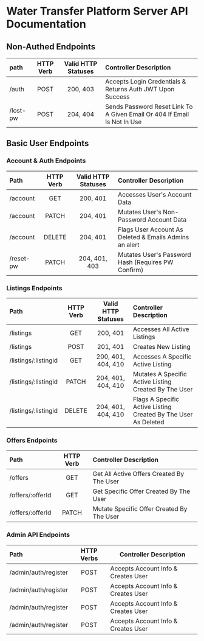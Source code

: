 # Water Transfer Platform Server API Documentation

## Non-Authed Endpoints 
| **path** | **HTTP Verb** | **Valid HTTP Statuses** |                       **Controller Description**                         |
| :------- | :-----------: | :---------------------: | :----------------------------------------------------------------------- |
| /auth    |     POST      |        200, 403         | Accepts Login Credentials & Returns Auth JWT Upon Success                |
| /lost-pw |     POST      |        204, 404         | Sends Password Reset Link To A Given Email Or 404 If Email Is Not In Use |


## Basic User Endpoints
###  Account & Auth Endpoints
| **Path**  | **HTTP Verb** | **Valid HTTP Statuses** |               **Controller Description**               |
| :-------- | :-----------: | :---------------------: | :----------------------------------------------------- |
| /account  |     GET       |        200, 401         | Accesses User's Account Data                           |
| /account  |     PATCH     |        204, 401         | Mutates User's Non-Password Account Data               |
| /account  |     DELETE    |        204, 401         | Flags User Account As Deleted & Emails Admins an alert |
| /reset-pw |     PATCH     |      204, 401, 403      | Mutates User's Password Hash (Requires PW Confirm)     |

### Listings Endpoints
|            **Path**           | **HTTP Verb** | **Valid HTTP Statuses** |                   **Controller Description**                   |
| :---------------------------- | :-----------: | :---------------------: | :------------------------------------------------------------- |
| /listings                     |     GET       |        200, 401         | Accesses All Active Listings                                   |
| /listings                     |     POST      |        201, 401         | Creates New Listing                                            |
| /listings/:listingid          |     GET       |    200, 401, 404, 410   | Accesses A Specific Active Listing                             |
| /listings/:listingid          |     PATCH     |    204, 401, 404, 410   | Mutates A Specific Active Listing Created By The User          |
| /listings/:listingid          |     DELETE    |    204, 401, 404, 410   | Flags A Specific Active Listing Created By The User As Deleted |

### Offers Endpoints
|      **Path**    | **HTTP Verb** |         **Controller Description**           |
| :--------------- | :-----------: | :------------------------------------------- |
| /offers          |     GET       | Get All Active Offers Created By The User    |
| /offers/:offerId |     GET       | Get Specific Offer Created By The User       |
| /offers/:offerId |     PATCH     | Mutate Specific Offer Created By The User    |s


<!-- | /listings/:listingid/offers          |     GET       | Gets All Offers On A Listing "Owned" By The User                  |
| /listings/:listingid/offers          |     POST      | Creates An Offer On A Listing *NOT* "Owned" By The User           |
| /listings/:id/offers/:offerid |     GET       | Gets A Specific Offer "Owned" By The User                         |
| /listings/:id/offers/:offerid |     POST      | Mutates A Specific Offer "Owned" By The User                      | -->


### Admin API Endpoints
|    **Path**           | **HTTP Verbs** |               **Controller Description**                  |
| :-------------------- | :------------: | --------------------------------------------------------- |
| /admin/auth/register  |      POST      | Accepts Account Info & Creates User                       |
| /admin/auth/register  |      POST      | Accepts Account Info & Creates User                       |
| /admin/auth/register  |      POST      | Accepts Account Info & Creates User                       |
| /admin/auth/register  |      POST      | Accepts Account Info & Creates User                       |
